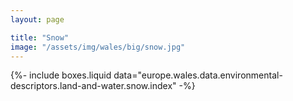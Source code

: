 ```yaml
---
layout: page

title: "Snow"
image: "/assets/img/wales/big/snow.jpg"
---
```


{%-
include boxes.liquid
data="europe.wales.data.environmental-descriptors.land-and-water.snow.index"
-%}